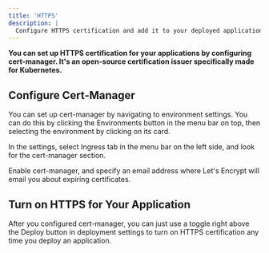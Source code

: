 ```yaml
---
title: 'HTTPS'
description: |
  Configure HTTPS certification and add it to your deployed applications with a single click.
---
```


**You can set up HTTPS certification for your applications by configuring cert-manager. It's an open-source certification issuer specifically made for Kubernetes.**

## Configure Cert-Manager

You can set up cert-manager by navigating to environment settings. You can do this by clicking the Environments button in the menu bar on top, then selecting the environment by clicking on its card.

In the settings, select Ingress tab in the menu bar on the left side, and look for the cert-manager section.

Enable cert-manager, and specify an email address where Let's Encrypt will email you about expiring certificates.

## Turn on HTTPS for Your Application

After you configured cert-manager, you can just use a toggle right above the Deploy button in deployment settings to turn on HTTPS certification any time you deploy an application.
